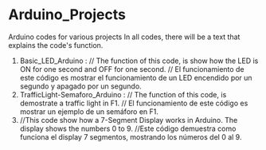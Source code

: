 # Arduino_Projects
Arduino codes for various projects
In all codes, there will be a text that explains the code's function.
1. Basic_LED_Arduino : // The function of this code, is show how the LED is ON for one second and OFF for one second.
                       // El funcionamiento de este código es mostrar el funcionamiento de un LED encendido por un segundo y apagado por un segundo.
2. TrafficLight-Semaforo_Arduino : // The function of this code, is demostrate a traffic light in F1. 
                                   // El funcionamiento de este código es mostrar un ejemplo de un semáforo en F1. 
3. //This code show how a 7-Segment Display works in Arduino. The display shows the numbers 0 to 9.
//Este código demuestra como funciona el display 7 segmentos, mostrando los números del 0 al 9.
